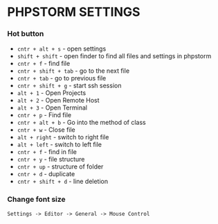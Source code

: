 # PHPSTORM SETTINGS

### Hot button
* `cntr + alt + s` - open settings
* `shift + shift` - open finder to find all files and settings in phpstorm
* `cntr + f` - find file
* `cntr + shift + tab` - go to the next file
* `cntr + tab` - go to previous file
* `cntr + shift + g` - start ssh session
* `alt + 1` - Open Projects
* `alt + 2` - Open Remote Host
* `alt + 3` - Open Terminal
* `cntr + p` - Find file
* `cntr + alt + b` - Go into the method of class
* `cntr + w` - Close file
* `alt + right` - switch to right file
* `alt + left` - switch to left file
* `cntr + f` - find in file
* `cntr + y` - file structure
* `cntr + up` - structure of folder
* `cntr + d` - duplicate
* `cntr + shift + d` - line deletion

### Change font size
`Settings -> Editor -> General -> Mouse Control`